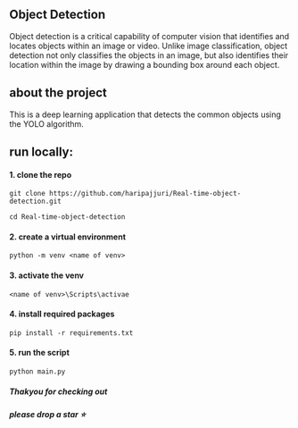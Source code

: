
## Object Detection
Object detection is a critical capability of computer vision that identifies and locates objects within an image or video. Unlike image classification, object detection not only classifies the objects in an image, but also identifies their location within the image by drawing a bounding box around each object.

## about the project
This is a deep learning application that detects the common objects using the YOLO algorithm. 

## run locally:

#### 1. clone the repo
```
git clone https://github.com/haripajjuri/Real-time-object-detection.git
```
```
cd Real-time-object-detection
```


#### 2. create a virtual environment
```
python -m venv <name of venv>
```


#### 3. activate the venv
```
<name of venv>\Scripts\activae
```


#### 4. install required packages
```
pip install -r requirements.txt
```


#### 5. run the script
```
python main.py
```


##### Thakyou for checking out
##### please drop a star ⭐